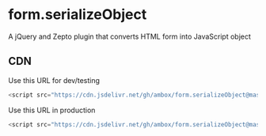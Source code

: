 # form.serializeObject
A jQuery and Zepto plugin that converts HTML form into JavaScript object

## CDN
Use this URL for dev/testing

```javascript
<script src="https://cdn.jsdelivr.net/gh/ambox/form.serializeObject@master/dist/form.serializeObject.js"></script>
```

Use this URL in production

```javascript
<script src="https://cdn.jsdelivr.net/gh/ambox/form.serializeObject@master/dist/form.serializeObject.min.js"></script>
```
